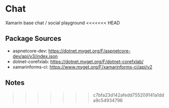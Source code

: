 # Chat
Xamarin base chat / social playground
<<<<<<< HEAD

## Package Sources
* aspnetcore-dev:    https://dotnet.myget.org/F/aspnetcore-dev/api/v3/index.json
* dotnet-corefxlab:  https://dotnet.myget.org/F/dotnet-corefxlab/
* xamarinforms-ci:   https://www.myget.org/F/xamarinforms-ci/api/v2

## Notes
>>>>>>> c7bfa23d142afedd755209141a1dda9c54934796
